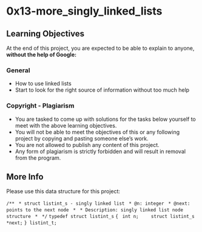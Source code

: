 # 0x13-more\_singly\_linked\_lists
## Learning Objectives
At the end of this project, you are expected to be able to explain to anyone, **without the help of Google:**

### General
* How to use linked lists
* Start to look for the right source of information without too much help
### Copyright - Plagiarism
* You are tasked to come up with solutions for the tasks below yourself to meet with the above learning objectives.
* You will not be able to meet the objectives of this or any following project by copying and pasting someone else’s work.
* You are not allowed to publish any content of this project.
* Any form of plagiarism is strictly forbidden and will result in removal from the program.

## More Info
Please use this data structure for this project:

`/**`
` * struct listint_s - singly linked list`
` * @n: integer`
` * @next: points to the next node`
` *`
` * Description: singly linked list node structure`
` *`
` */`
`typedef struct listint_s`
`{`
   ` int n;`
`    struct listint_s *next;`
`} listint_t;`
